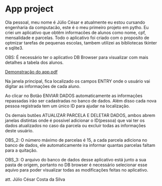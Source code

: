 # App project 

Ola pessoal, meu nome é Júlio César e atualmente eu estou cursando engenharia da computacão, este é o meu primeiro projeto em pytho. Eu criei um aplicativo que obtêm informacões de alunos como nome, cpf, mensalidade e parcelas. Todo o aplicativo foi criado com o proposito de optmizar tarefas de pequenas escolas, tambem utilizei as bibliotecas tkinter e sqlite3.

OBS: É necessário ter o aplicativo DB Browser para visualizar com mais detalhes a tabela dos alunos.


[Demonstração do app.pdf](https://github.com/LittleCapetinha/Projects/files/15462319/Demonstracao.do.app.pdf)

Na janela principal, fica localizado os campos ENTRY onde o usuário vai digitar as informações de cada aluno.

Ao clicar no Botão  ENVIAR DADOS automaticamente as informações repassadas irão ser cadastradas no banco de dados. Além disso cada nova pessoa registrada tem um único ID para ajudar na localização.

Os demais butões ATUALIZAR PARCELA E DELETAR DADOS, ambos abrem janelas distintas onde é possível adicionar o ID(pessoa) que vai ter os dados atualizados no caso da parcela ou excluir todas as informações deste usuário.

OBS_2: O número máximo de parcelas é 15, a cada parcela adiciona no banco de dados, ele automaticamente ira informar quantas parcelas faltam para a quitação.

OBS_3: O arquivo do banco de dados desse aplicativo está junto a sua pasta de origem, portanto no DB browser é necessário selecionar esse aquivo para poder visualizar todas as modificações feitas no aplicativo.

att.
Júlio César Costa da Silva
